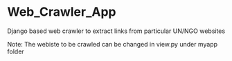 # Web_Crawler_App
Django based web crawler to extract links from particular UN/NGO websites

Note: The webiste to be crawled can be changed in view.py under myapp folder
